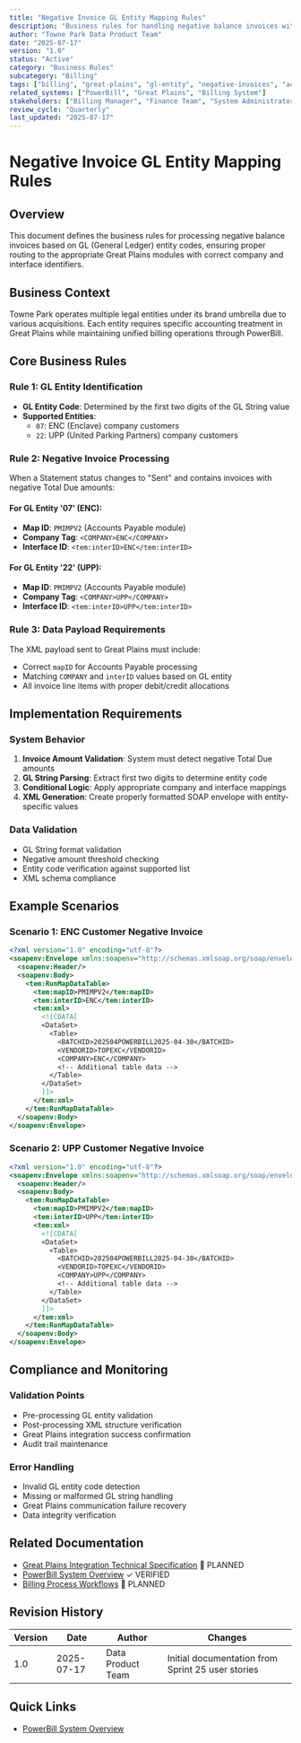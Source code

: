 ```yaml
---
title: "Negative Invoice GL Entity Mapping Rules"
description: "Business rules for handling negative balance invoices with GL entity-specific routing to Great Plains modules"
author: "Towne Park Data Product Team"
date: "2025-07-17"
version: "1.0"
status: "Active"
category: "Business Rules"
subcategory: "Billing"
tags: ["billing", "great-plains", "gl-entity", "negative-invoices", "accounts-payable"]
related_systems: ["PowerBill", "Great Plains", "Billing System"]
stakeholders: ["Billing Manager", "Finance Team", "System Administrator"]
review_cycle: "Quarterly"
last_updated: "2025-07-17"
---
```


# Negative Invoice GL Entity Mapping Rules

## Overview

This document defines the business rules for processing negative balance invoices based on GL (General Ledger) entity codes, ensuring proper routing to the appropriate Great Plains modules with correct company and interface identifiers.

## Business Context

Towne Park operates multiple legal entities under its brand umbrella due to various acquisitions. Each entity requires specific accounting treatment in Great Plains while maintaining unified billing operations through PowerBill.

## Core Business Rules

### Rule 1: GL Entity Identification
- **GL Entity Code**: Determined by the first two digits of the GL String value
- **Supported Entities**:
  - `07`: ENC (Enclave) company customers
  - `22`: UPP (United Parking Partners) company customers

### Rule 2: Negative Invoice Processing
When a Statement status changes to "Sent" and contains invoices with negative Total Due amounts:

#### For GL Entity '07' (ENC):
- **Map ID**: `PMIMPV2` (Accounts Payable module)
- **Company Tag**: `<COMPANY>ENC</COMPANY>`
- **Interface ID**: `<tem:interID>ENC</tem:interID>`

#### For GL Entity '22' (UPP):
- **Map ID**: `PMIMPV2` (Accounts Payable module)
- **Company Tag**: `<COMPANY>UPP</COMPANY>`
- **Interface ID**: `<tem:interID>UPP</tem:interID>`

### Rule 3: Data Payload Requirements
The XML payload sent to Great Plains must include:
- Correct `mapID` for Accounts Payable processing
- Matching `COMPANY` and `interID` values based on GL entity
- All invoice line items with proper debit/credit allocations

## Implementation Requirements

### System Behavior
1. **Invoice Amount Validation**: System must detect negative Total Due amounts
2. **GL String Parsing**: Extract first two digits to determine entity code
3. **Conditional Logic**: Apply appropriate company and interface mappings
4. **XML Generation**: Create properly formatted SOAP envelope with entity-specific values

### Data Validation
- GL String format validation
- Negative amount threshold checking
- Entity code verification against supported list
- XML schema compliance

## Example Scenarios

### Scenario 1: ENC Customer Negative Invoice
```xml
<?xml version="1.0" encoding="utf-8"?>
<soapenv:Envelope xmlns:soapenv="http://schemas.xmlsoap.org/soap/envelope/" xmlns:tem="http://tempuri.org">
  <soapenv:Header/>
  <soapenv:Body>
    <tem:RunMapDataTable>
      <tem:mapID>PMIMPV2</tem:mapID>
      <tem:interID>ENC</tem:interID>
      <tem:xml>
        <![CDATA[
        <DataSet>
          <Table>
            <BATCHID>202504POWERBILL2025-04-30</BATCHID>
            <VENDORID>TOPEXC</VENDORID>
            <COMPANY>ENC</COMPANY>
            <!-- Additional table data -->
          </Table>
        </DataSet>
        ]]>
      </tem:xml>
    </tem:RunMapDataTable>
  </soapenv:Body>
</soapenv:Envelope>
```

### Scenario 2: UPP Customer Negative Invoice
```xml
<?xml version="1.0" encoding="utf-8"?>
<soapenv:Envelope xmlns:soapenv="http://schemas.xmlsoap.org/soap/envelope/" xmlns:tem="http://tempuri.org">
  <soapenv:Header/>
  <soapenv:Body>
    <tem:RunMapDataTable>
      <tem:mapID>PMIMPV2</tem:mapID>
      <tem:interID>UPP</tem:interID>
      <tem:xml>
        <![CDATA[
        <DataSet>
          <Table>
            <BATCHID>202504POWERBILL2025-04-30</BATCHID>
            <VENDORID>TOPEXC</VENDORID>
            <COMPANY>UPP</COMPANY>
            <!-- Additional table data -->
          </Table>
        </DataSet>
        ]]>
      </tem:xml>
    </tem:RunMapDataTable>
  </soapenv:Body>
</soapenv:Envelope>
```

## Compliance and Monitoring

### Validation Points
- Pre-processing GL entity validation
- Post-processing XML structure verification
- Great Plains integration success confirmation
- Audit trail maintenance

### Error Handling
- Invalid GL entity code detection
- Missing or malformed GL string handling
- Great Plains communication failure recovery
- Data integrity verification

## Related Documentation

- [Great Plains Integration Technical Specification](../../technical/integrations/great-plains-integration-spec.md) 🔄 PLANNED
- [PowerBill System Overview](../../systems/billing/powerbill-system-overview.md) ✓ VERIFIED
- [Billing Process Workflows](../../user-processes/billing-admin/billing-workflows.md) 🔄 PLANNED

## Revision History

| Version | Date | Author | Changes |
|---------|------|--------|---------|
| 1.0 | 2025-07-17 | Data Product Team | Initial documentation from Sprint 25 user stories |
## Quick Links

- [PowerBill System Overview](../../systems/billing/powerbill-system-overview.md)
